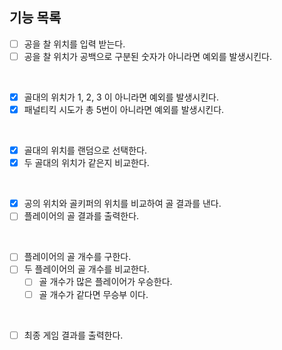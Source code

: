 ## 기능 목록
- [ ] 공을 찰 위치를 입력 받는다.
- [ ] 공을 찰 위치가 공백으로 구분된 숫자가 아니라면 예외를 발생시킨다.
<br>

- [x] 골대의 위치가 1, 2, 3 이 아니라면 예외를 발생시킨다.
- [x] 패널티킥 시도가 총 5번이 아니라면 예외를 발생시킨다.
<br>

- [x] 골대의 위치를 랜덤으로 선택한다.
- [x] 두 골대의 위치가 같은지 비교한다.
<br>

- [x] 공의 위치와 골키퍼의 위치를 비교하여 골 결과를 낸다.
- [ ] 플레이어의 골 결과를 출력한다.
<br>

- [ ] 플레이어의 골 개수를 구한다.
- [ ] 두 플레이어의 골 개수를 비교한다.
    - [ ] 골 개수가 많은 플레이어가 우승한다.
    - [ ] 골 개수가 같다면 무승부 이다.
<br>

- [ ] 최종 게임 결과를 출력한다.
